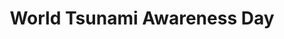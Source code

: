 ---
title: World Tsunami Awareness Day
month: November
name: World Tsunami Awareness Day
un-resolution: A/RES/70/203
url: 
organisations:
- United Nations
SDGs:
- 13
- 14
---